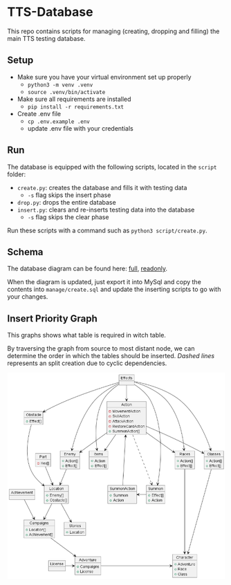 # TTS-Database

This repo contains scripts for managing (creating, dropping and filling) the main TTS testing database.

## Setup
- Make sure you have your virtual environment set up properly
  - `python3 -m venv .venv`
  - `source .venv/bin/activate`
- Make sure all requirements are installed
  - `pip install -r requirements.txt`
- Create .env file
  - `cp .env.example .env`
  - update .env file with your credentials
 
## Run
The database is equipped with the following scripts, located in the `script` folder:
- `create.py`: creates the database and fills it with testing data
  - `-s` flag skips the insert phase
- `drop.py`: drops the entire database
- `insert.py`: clears and re-inserts testing data into the database
  - `-s` flag skips the clear phase

Run these scripts with a command such as `python3 script/create.py`.

## Schema
The database diagram can be found here: [full](https://dbdiagram.io/d/CommunistBachelor-652c00e7ffbf5169f0b71ee4), [readonly](https://dbdiagram.io/d/TTS-Game-Database-652c00e7ffbf5169f0b71ee4).

When the diagram is updated, just export it into MySql and copy the contents into `manage/create.sql` and update the inserting scripts to go with your changes.

## Insert Priority Graph
This graphs shows what table is required in witch table.

By traversing the graph from source to most distant node, we can determine the order in which the tables should be inserted.
*Dashed lines* represents an split creation due to cyclic dependencies.

<p align="center">
  <img src="graph/insertPriorityGraph.png" alt="Insert Priority Graph"/>
</p>